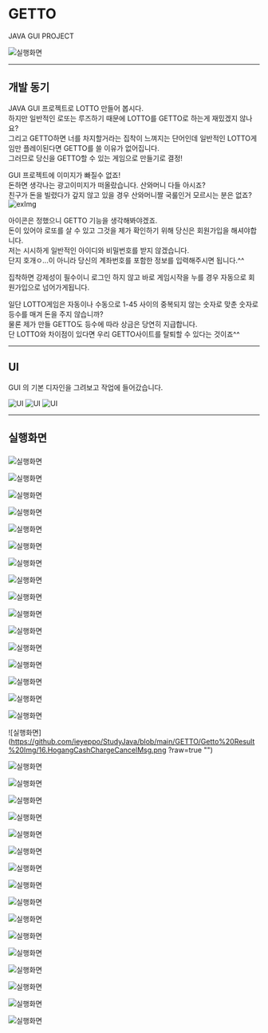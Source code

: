 # GETTO
JAVA GUI PROJECT

![실행화면](https://github.com/ieyeppo/StudyJava/blob/main/GETTO/Getto%20Result%20Img/1.MainPage.png?raw=true "")
  
------------------------------  

## 개발 동기
JAVA GUI 프로젝트로 LOTTO 만들어 봅시다.  
하지만 일반적인 로또는 루즈하기 때문에 LOTTO를 GETTO로 하는게 재밌겠지 않나요?  
그리고 GETTO하면 너를 차지할거라는 집착이 느껴지는 단어인데 일반적인 LOTTO게임만 플레이된다면 GETTO를 쓸 이유가 없어집니다.  
그러므로 당신을 GETTO할 수 있는 게임으로 만들기로 결정!  
  
  
GUI 프로젝트에 이미지가 빠질수 없죠!  
돈하면 생각나는 광고이미지가 떠올랐습니다. 산와머니 다들 아시죠?  
친구가 돈을 빌렸다가 갚지 않고 있을 경우 산와머니짤 국룰인거 모르시는 분은 없죠?
![exImg](https://blog.kakaocdn.net/dn/1EMbr/btqEW3D6ElD/WcBLB7IUGcBqVWgK5SHNMK/img.jpg)
  

  
아이콘은 정했으니 GETTO 기능을 생각해봐야겠죠.  
돈이 있어야 로또를 살 수 있고 그것을 제가 확인하기 위해 당신은 회원가입을 해셔야합니다.  
저는 시시하게 일반적인 아이디와 비밀번호를 받지 않겠습니다.  
단지 호개ㅇ...이 아니라 당신의 계좌번호를 포함한 정보를 입력해주시면 됩니다.^^  
  
  
집착하면 강제성이 필수이니 로그인 하지 않고 바로 게임시작을 누를 경우 자동으로 회원가입으로 넘어가게됩니다.

  
일단 LOTTO게임은 자동이나 수동으로 1-45 사이의 중복되지 않는 숫자로 맞춘 숫자로 등수를 매겨 돈을 주지 않습니까?  
물론 제가 만들 GETTO도 등수에 따라 상금은 당연히 지급합니다.   
단 LOTTO와 차이점이 있다면 우리 GETTO사이트를 탈퇴할 수 있다는 것이죠^^  

  
   

------------------------------------------------------------  

## UI
GUI 의 기본 디자인을 그려보고 작업에 들어갔습니다.  
  
  
![UI](https://github.com/ieyeppo/StudyJava/blob/main/GETTO/UI/MainPage.png?raw=true?raw=true "")
![UI](https://github.com/ieyeppo/StudyJava/blob/main/GETTO/UI/JoinPage1.png?raw=true?raw=true "")
![UI](https://github.com/ieyeppo/StudyJava/blob/main/GETTO/UI/JoinPage2.png?raw=true?raw=true "")

------------------------------------------------------------  





## 실행화면

###
![실행화면](https://github.com/ieyeppo/StudyJava/blob/main/GETTO/Getto%20Result%20Img/1.MainPage.png?raw=true "")


![실행화면](https://github.com/ieyeppo/StudyJava/blob/main/GETTO/Getto%20Result%20Img/2.noLoginStart.png?raw=true "")


![실행화면](https://github.com/ieyeppo/StudyJava/blob/main/GETTO/Getto%20Result%20Img/3.JoinPage1.png?raw=true "")


![실행화면](https://github.com/ieyeppo/StudyJava/blob/main/GETTO/Getto%20Result%20Img/4.JoinPage2.png?raw=true "")


![실행화면](https://github.com/ieyeppo/StudyJava/blob/main/GETTO/Getto%20Result%20Img/5.loginSelectAccount.png?raw=true "")


![실행화면](https://github.com/ieyeppo/StudyJava/blob/main/GETTO/Getto%20Result%20Img/6.login_success.png?raw=true "")


![실행화면](https://github.com/ieyeppo/StudyJava/blob/main/GETTO/Getto%20Result%20Img/7.logout.png?raw=true "")


![실행화면](https://github.com/ieyeppo/StudyJava/blob/main/GETTO/Getto%20Result%20Img/7.logout.png?raw=true "")


![실행화면](https://github.com/ieyeppo/StudyJava/blob/main/GETTO/Getto%20Result%20Img/8.login_Fail.png?raw=true "")


![실행화면](https://github.com/ieyeppo/StudyJava/blob/main/GETTO/Getto%20Result%20Img/9.HogangFindMsg.png?raw=true "")


![실행화면](https://github.com/ieyeppo/StudyJava/blob/main/GETTO/Getto%20Result%20Img/10.HogangFindPage.png?raw=true "")


![실행화면](https://github.com/ieyeppo/StudyJava/blob/main/GETTO/Getto%20Result%20Img/11.HogangFindResult.png?raw=true "")


![실행화면](https://github.com/ieyeppo/StudyJava/blob/main/GETTO/Getto%20Result%20Img/12.MainPage_Hogang.png?raw=true "")


![실행화면](https://github.com/ieyeppo/StudyJava/blob/main/GETTO/Getto%20Result%20Img/13.moneyGetto.png?raw=true "")


![실행화면](https://github.com/ieyeppo/StudyJava/blob/main/GETTO/Getto%20Result%20Img/14.HogangCashCharge.png?raw=true "")


![실행화면](https://github.com/ieyeppo/StudyJava/blob/main/GETTO/Getto%20Result%20Img/15.HogangCashChargeMsg.png?raw=true "")


![실행화면](https://github.com/ieyeppo/StudyJava/blob/main/GETTO/Getto%20Result%20Img/16.HogangCashChargeCancelMsg.png
?raw=true "")


![실행화면](https://github.com/ieyeppo/StudyJava/blob/main/GETTO/Getto%20Result%20Img/17.HogangInfo.png?raw=true "")


![실행화면](https://github.com/ieyeppo/StudyJava/blob/main/GETTO/Getto%20Result%20Img/18.HogangEdit.png?raw=true "")


![실행화면](https://github.com/ieyeppo/StudyJava/blob/main/GETTO/Getto%20Result%20Img/19.HogangEditCheckMsg.png?raw=true "")


![실행화면](https://github.com/ieyeppo/StudyJava/blob/main/GETTO/Getto%20Result%20Img/20.HogangEditResult.png?raw=true "")


![실행화면](https://github.com/ieyeppo/StudyJava/blob/main/GETTO/Getto%20Result%20Img/21.GettoAutoClick.png?raw=true "")


![실행화면](https://github.com/ieyeppo/StudyJava/blob/main/GETTO/Getto%20Result%20Img/22.GettoAutoResult.png?raw=true "")


![실행화면](https://github.com/ieyeppo/StudyJava/blob/main/GETTO/Getto%20Result%20Img/23.GettoManualClick.png?raw=true "")


![실행화면](https://github.com/ieyeppo/StudyJava/blob/main/GETTO/Getto%20Result%20Img/24.GettoBuyMsg.png?raw=true "")


![실행화면](https://github.com/ieyeppo/StudyJava/blob/main/GETTO/Getto%20Result%20Img/25.GettoManualErrorMsg.png?raw=true "")


![실행화면](https://github.com/ieyeppo/StudyJava/blob/main/GETTO/Getto%20Result%20Img/26.GettoResult1.png?raw=true "")


![실행화면](https://github.com/ieyeppo/StudyJava/blob/main/GETTO/Getto%20Result%20Img/27.GettoResult2.png?raw=true "")


![실행화면](https://github.com/ieyeppo/StudyJava/blob/main/GETTO/Getto%20Result%20Img/28.GettoResult3.png?raw=true "")


![실행화면](https://github.com/ieyeppo/StudyJava/blob/main/GETTO/Getto%20Result%20Img/29.GettoExit.png?raw=true "")


![실행화면](https://github.com/ieyeppo/StudyJava/blob/main/GETTO/Getto%20Result%20Img/30.GettoSaveNum.png?raw=true "")


![실행화면](https://github.com/ieyeppo/StudyJava/blob/main/GETTO/Getto%20Result%20Img/31.SaveHogangList.png?raw=true "")


![실행화면](https://github.com/ieyeppo/StudyJava/blob/main/GETTO/Getto%20Result%20Img/32.GETTO_Diagram.png?raw=true "")
